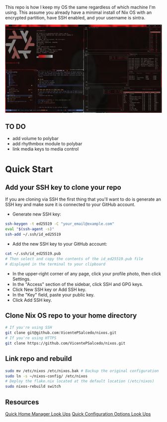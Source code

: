 This repo is how I keep my OS the same regardless of which machine I'm using. This assume you already have a minimal install of Nix OS with an encrypted partition, have SSH enabled, and your username is sintra.

![alt text](./desktop_preview.jpg "Desktop Preview")

## TO DO
- add volume to polybar
- add rhythmbox module to polybar
- link media keys to media control

# Quick Start

## Add your SSH key to clone your repo
If you are cloning via SSH the first thing that you'll want to do is generate an SSH key and make sure it is connected to your GitHub account.
- Generate new SSH key:

```bash
ssh-keygen -t ed25519 -C "your_email@example.com"
eval "$(ssh-agent -s)"
ssh-add ~/.ssh/id_ed25519
```

- Add the new SSH key to your GitHub account:
```bash
cat ~/.ssh/id_ed25519.pub
# Then select and copy the contents of the id_ed25519.pub file
# displayed in the terminal to your clipboard
```
- In the upper-right corner of any page, click your profile photo, then click Settings.
- In the "Access" section of the sidebar, click SSH and GPG keys.
- Click New SSH key or Add SSH key.
- In the "Key" field, paste your public key.
- Click Add SSH key.
## Clone Nix OS repo to your home directory
```bash
# If you're using SSH
git clone git@github.com:VicentePSalcedo/nixos.git
# If you're using HTTPS
git clone https://github.com/VicentePSalcedo/nixos.git
```

## Link repo and rebuild
```bash
sudo mv /etc/nixos /etc/nixos.bak # Backup the original configuration
sudo ln -s ~/nixos-config/ /etc/nixos
# Deploy the flake.nix located at the default location (/etc/nixos)
sudo nixos-rebuild switch
```

## Resources
[Quick Home Manager Look Ups](https://nix-community.github.io/home-manager/options.xhtml)
[Quick Configuration Options Look Ups](https://nixos.org/manual/nixos/stable/options)
